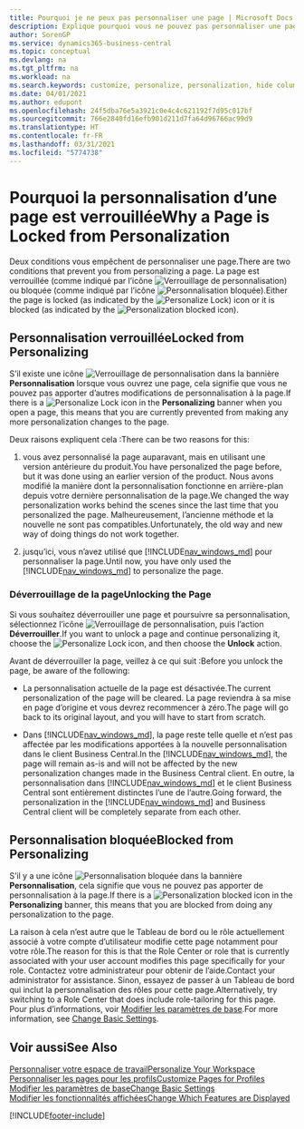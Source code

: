 ```yaml
---
title: Pourquoi je ne peux pas personnaliser une page | Microsoft Docs
description: Explique pourquoi vous ne pouvez pas personnaliser une page et ce que vous pouvez faire pour la déverrouiller et pouvoir ainsi la personnaliser.
author: SorenGP
ms.service: dynamics365-business-central
ms.topic: conceptual
ms.devlang: na
ms.tgt_pltfrm: na
ms.workload: na
ms.search.keywords: customize, personalize, personalization, hide columns, remove fields, move fields
ms.date: 04/01/2021
ms.author: edupont
ms.openlocfilehash: 24f5dba76e5a3921c0e4c4c621192f7d95c017bf
ms.sourcegitcommit: 766e2840fd16efb901d211d7fa64d96766ac99d9
ms.translationtype: HT
ms.contentlocale: fr-FR
ms.lasthandoff: 03/31/2021
ms.locfileid: "5774738"
---
```

# <a name="why-a-page-is-locked-from-personalization"></a><span data-ttu-id="a0f76-103">Pourquoi la personnalisation d’une page est verrouillée</span><span class="sxs-lookup"><span data-stu-id="a0f76-103">Why a Page is Locked from Personalization</span></span>

<span data-ttu-id="a0f76-104">Deux conditions vous empêchent de personnaliser une page.</span><span class="sxs-lookup"><span data-stu-id="a0f76-104">There are two conditions that prevent you from personalizing a page.</span></span> <span data-ttu-id="a0f76-105">La page est verrouillée (comme indiqué par l’icône ![Verrouillage de personnalisation](media/personalization-lock-icon.png "Verrouillage de personnalisation")) ou bloquée (comme indiqué par l’icône ![Personnalisation bloquée](media/personalization-blocked-icon.png "Personnalisation bloquée")).</span><span class="sxs-lookup"><span data-stu-id="a0f76-105">Either the page is locked (as indicated by the ![Personalize Lock](media/personalization-lock-icon.png "Personalize lock")) icon or it is blocked (as indicated by the ![Personalization blocked](media/personalization-blocked-icon.png "Personalization blocked") icon).</span></span>

## <a name="locked-from-personalizing"></a><span data-ttu-id="a0f76-106">Personnalisation verrouillée</span><span class="sxs-lookup"><span data-stu-id="a0f76-106">Locked from Personalizing</span></span>

<span data-ttu-id="a0f76-107">S’il existe une icône ![Verrouillage de personnalisation](media/personalization-lock-icon.png "Verrouillage de personnalisation") dans la bannière **Personnalisation** lorsque vous ouvrez une page, cela signifie que vous ne pouvez pas apporter d’autres modifications de personnalisation à la page.</span><span class="sxs-lookup"><span data-stu-id="a0f76-107">If there is a ![Personalize Lock](media/personalization-lock-icon.png "Personalize lock") icon in the **Personalizing** banner when you open a page, this means that you are currently prevented from making any more personalization changes to the page.</span></span>

<!-- This is because we changed the way personalization works behind the scenes since the last time that you personalized the page. Unfortunately, the old way and new of doing things do not work together.

The page currently includes the last personalization changes that you made. If you want to continue personalizing the page, then you can choose the lock icon and then **Unlock**. Just be aware that if you choose to unlock the page, the current personalization of the page will be cleared, and you will have to start from scratch.
-->

<span data-ttu-id="a0f76-108">Deux raisons expliquent cela :</span><span class="sxs-lookup"><span data-stu-id="a0f76-108">There can be two reasons for this:</span></span>

1. <span data-ttu-id="a0f76-109">vous avez personnalisé la page auparavant, mais en utilisant une version antérieure du produit.</span><span class="sxs-lookup"><span data-stu-id="a0f76-109">You have personalized the page before, but it was done using an earlier version of the product.</span></span> <span data-ttu-id="a0f76-110">Nous avons modifié la manière dont la personnalisation fonctionne en arrière-plan depuis votre dernière personnalisation de la page.</span><span class="sxs-lookup"><span data-stu-id="a0f76-110">We changed the way personalization works behind the scenes since the last time that you personalized the page.</span></span> <span data-ttu-id="a0f76-111">Malheureusement, l’ancienne méthode et la nouvelle ne sont pas compatibles.</span><span class="sxs-lookup"><span data-stu-id="a0f76-111">Unfortunately, the old way and new way of doing things do not work together.</span></span>

2. <span data-ttu-id="a0f76-112">jusqu’ici, vous n’avez utilisé que [!INCLUDE[nav_windows_md](includes/nav_windows_md.md)] pour personnaliser la page.</span><span class="sxs-lookup"><span data-stu-id="a0f76-112">Until now, you have only used the [!INCLUDE[nav_windows_md](includes/nav_windows_md.md)] to personalize the page.</span></span>

### <a name="unlocking-the-page"></a><span data-ttu-id="a0f76-113">Déverrouillage de la page</span><span class="sxs-lookup"><span data-stu-id="a0f76-113">Unlocking the Page</span></span>

<span data-ttu-id="a0f76-114">Si vous souhaitez déverrouiller une page et poursuivre sa personnalisation, sélectionnez l’icône ![Verrouillage de personnalisation](media/personalization-lock-icon.png "Verrouillage de personnalisation"), puis l’action **Déverrouiller**.</span><span class="sxs-lookup"><span data-stu-id="a0f76-114">If you want to unlock a page and continue personalizing it, choose the ![Personalize Lock](media/personalization-lock-icon.png "Personalize lock") icon, and then choose the **Unlock** action.</span></span>  

<span data-ttu-id="a0f76-115">Avant de déverrouiller la page, veillez à ce qui suit :</span><span class="sxs-lookup"><span data-stu-id="a0f76-115">Before you unlock the page, be aware of the following:</span></span>

- <span data-ttu-id="a0f76-116">La personnalisation actuelle de la page est désactivée.</span><span class="sxs-lookup"><span data-stu-id="a0f76-116">The current personalization of the page will be cleared.</span></span> <span data-ttu-id="a0f76-117">La page reviendra à sa mise en page d’origine et vous devrez recommencer à zéro.</span><span class="sxs-lookup"><span data-stu-id="a0f76-117">The page will go back to its original layout, and you will have to start from scratch.</span></span>

- <span data-ttu-id="a0f76-118">Dans [!INCLUDE[nav_windows_md](includes/nav_windows_md.md)], la page reste telle quelle et n’est pas affectée par les modifications apportées à la nouvelle personnalisation dans le client Business Central.</span><span class="sxs-lookup"><span data-stu-id="a0f76-118">In the [!INCLUDE[nav_windows_md](includes/nav_windows_md.md)], the page will remain as-is and will not be affected by the new personalization changes made in the Business Central client.</span></span> <span data-ttu-id="a0f76-119">En outre, la personnalisation dans [!INCLUDE[nav_windows_md](includes/nav_windows_md.md)] et le client Business Central sont entièrement distinctes l’une de l’autre.</span><span class="sxs-lookup"><span data-stu-id="a0f76-119">Going forward, the personalization in the [!INCLUDE[nav_windows_md](includes/nav_windows_md.md)] and Business Central client will be completely separate from each other.</span></span>

## <a name="blocked-from-personalizing"></a><span data-ttu-id="a0f76-120">Personnalisation bloquée</span><span class="sxs-lookup"><span data-stu-id="a0f76-120">Blocked from Personalizing</span></span>

<span data-ttu-id="a0f76-121">S’il y a une icône ![Personnalisation bloquée](media/personalization-blocked-icon.png "Personnalisation bloquée") dans la bannière **Personnalisation**, cela signifie que vous ne pouvez pas apporter de personnalisation à la page.</span><span class="sxs-lookup"><span data-stu-id="a0f76-121">If there is a ![Personalization blocked](media/personalization-blocked-icon.png "Personalization blocked") icon in the **Personalizing** banner, this means that you are blocked from doing any personalization to the page.</span></span>

<!-- Only text is translated, so removing this image for non-English UX reasons.  ![Personalize blocked](media/personalization-blocked.png "Personalize lock") -->

<span data-ttu-id="a0f76-122">La raison à cela n’est autre que le Tableau de bord ou le rôle actuellement associé à votre compte d’utilisateur modifie cette page notamment pour votre rôle.</span><span class="sxs-lookup"><span data-stu-id="a0f76-122">The reason for this is that the Role Center or role that is currently associated with your user account modifies this page specifically for your role.</span></span> <span data-ttu-id="a0f76-123">Contactez votre administrateur pour obtenir de l’aide.</span><span class="sxs-lookup"><span data-stu-id="a0f76-123">Contact your administrator for assistance.</span></span> <span data-ttu-id="a0f76-124">Sinon, essayez de passer à un Tableau de bord qui inclut la personnalisation des rôles pour cette page.</span><span class="sxs-lookup"><span data-stu-id="a0f76-124">Alternatively, try switching to a Role Center that does include role-tailoring for this page.</span></span> <span data-ttu-id="a0f76-125">Pour plus d’informations, voir [Modifier les paramètres de base](ui-change-basic-settings.md).</span><span class="sxs-lookup"><span data-stu-id="a0f76-125">For more information, see [Change Basic Settings](ui-change-basic-settings.md).</span></span>

## <a name="see-also"></a><span data-ttu-id="a0f76-126">Voir aussi</span><span class="sxs-lookup"><span data-stu-id="a0f76-126">See Also</span></span>
[<span data-ttu-id="a0f76-127">Personnaliser votre espace de travail</span><span class="sxs-lookup"><span data-stu-id="a0f76-127">Personalize Your Workspace</span></span>](ui-personalization-user.md)  
[<span data-ttu-id="a0f76-128">Personnaliser les pages pour les profils</span><span class="sxs-lookup"><span data-stu-id="a0f76-128">Customize Pages for Profiles</span></span>](ui-personalization-manage.md)  
[<span data-ttu-id="a0f76-129">Modifier les paramètres de base</span><span class="sxs-lookup"><span data-stu-id="a0f76-129">Change Basic Settings</span></span>](ui-change-basic-settings.md)  
[<span data-ttu-id="a0f76-130">Modifier les fonctionnalités affichées</span><span class="sxs-lookup"><span data-stu-id="a0f76-130">Change Which Features are Displayed</span></span>](ui-experiences.md)  


[!INCLUDE[footer-include](includes/footer-banner.md)]